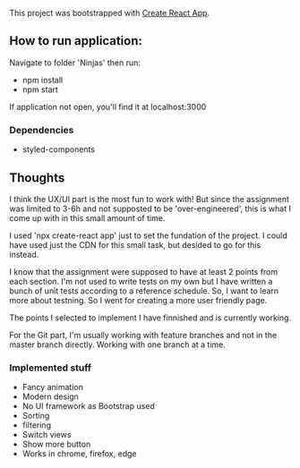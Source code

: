 This project was bootstrapped with [Create React App](https://github.com/facebook/create-react-app).

## How to run application:

Navigate to folder 'Ninjas' then run:

- npm install
- npm start

If application not open, you'll find it at localhost:3000

### Dependencies

- styled-components

## Thoughts

I think the UX/UI part is the most fun to work with! But since the assignment was limited to 3-6h and not supposted to be 'over-engineered', this is what I come up with in this small amount of time.

I used 'npx create-react app' just to set the fundation of the project. I could have used just the CDN for this small task, but desided to go for this instead.

I know that the assignment were supposed to have at least 2 points from each section. I'm not used to write tests on my own but I have written a bunch of unit tests according to a reference schedule. So, I want to learn more about testning. So I went for creating a more user friendly page.

The points I selected to implement I have finnished and is currently working.

For the Git part, I'm usually working with feature branches and not in the master branch directly. Working with one branch at a time.

### Implemented stuff

- Fancy animation
- Modern design
- No UI framework as Bootstrap used
- Sorting
- filtering
- Switch views
- Show more button
- Works in chrome, firefox, edge
